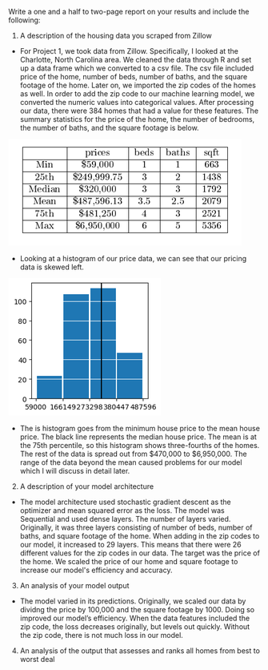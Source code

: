 Write a one and a half to two-page report on your results and include the following:
1. A description of the housing data you scraped from Zillow
- For Project 1, we took data from Zillow. Specifically, I looked at the Charlotte, North Carolina area. We cleaned the data through R and set up a data frame which we converted to a csv file.  The csv file included price of the home, number of beds, number of baths, and the square footage of the home. Later on, we imported the zip codes of the homes as well. In order to add the zip code to our machine learning model, we converted the numeric values into categorical values. After processing our data, there were 384 homes that had a value for these features. The summary statistics for the price of the home, the number of bedrooms, the number of baths, and the square footage is below. 

![](summary_table.PNG)

- Looking at a histogram of our price data, we can see that our pricing data is skewed left.

![](homes_prices_hist.png)

- The is histogram goes from the minimum house price to the mean house price. The black line represents the median house price. The mean is at the 75th percentile, so this histogram shows three-fourths of the homes. The rest of the data is spread out from $470,000 to $6,950,000. The range of the data beyond the mean caused problems for our model which I will discuss in detail later.

2. A description of your model architecture
- The model architecture used stochastic gradient descent as the optimizer and mean squared error as the loss. The model was Sequential and used dense layers. The number of layers varied. Originally, it was three layers consisting of number of beds, number of baths, and square footage of the home. When adding in the zip codes to our model, it increased to 29 layers. This means that there were 26 different values for the zip codes in our data. The target was the price of the home. We scaled the price of our home and square footage to increase our model's efficiency and accuracy. 

3. An analysis of your model output
- The model varied in its predictions. Originally, we scaled our data by dividng the price by 100,000 and the square footage by 1000. Doing so improved our model’s efficiency. When the data features included the zip code, the loss decreases originally, but levels out quickly. Without the zip code, there is not much loss in our model. 
4. An analysis of the output that assesses and ranks all homes from best to worst deal

